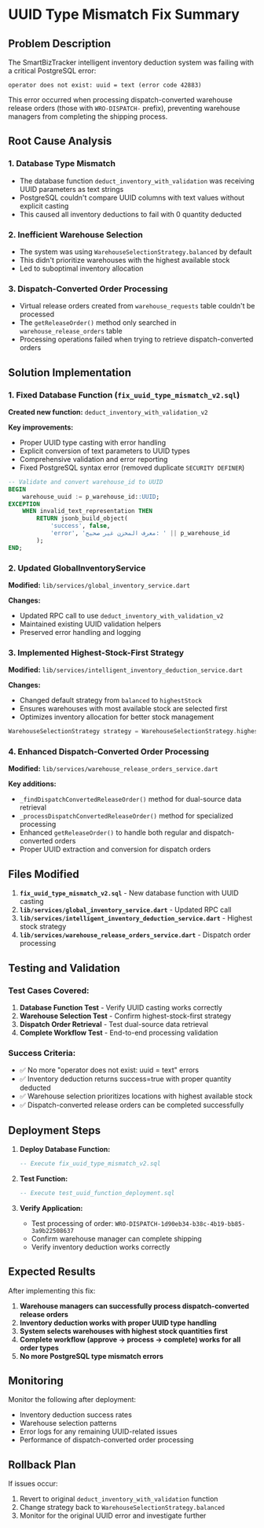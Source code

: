 # UUID Type Mismatch Fix Summary

## Problem Description

The SmartBizTracker intelligent inventory deduction system was failing with a critical PostgreSQL error:

```
operator does not exist: uuid = text (error code 42883)
```

This error occurred when processing dispatch-converted warehouse release orders (those with `WRO-DISPATCH-` prefix), preventing warehouse managers from completing the shipping process.

## Root Cause Analysis

### 1. Database Type Mismatch
- The database function `deduct_inventory_with_validation` was receiving UUID parameters as text strings
- PostgreSQL couldn't compare UUID columns with text values without explicit casting
- This caused all inventory deductions to fail with 0 quantity deducted

### 2. Inefficient Warehouse Selection
- The system was using `WarehouseSelectionStrategy.balanced` by default
- This didn't prioritize warehouses with the highest available stock
- Led to suboptimal inventory allocation

### 3. Dispatch-Converted Order Processing
- Virtual release orders created from `warehouse_requests` table couldn't be processed
- The `getReleaseOrder()` method only searched in `warehouse_release_orders` table
- Processing operations failed when trying to retrieve dispatch-converted orders

## Solution Implementation

### 1. Fixed Database Function (`fix_uuid_type_mismatch_v2.sql`)

**Created new function:** `deduct_inventory_with_validation_v2`

**Key improvements:**
- Proper UUID type casting with error handling
- Explicit conversion of text parameters to UUID types
- Comprehensive validation and error reporting
- Fixed PostgreSQL syntax error (removed duplicate `SECURITY DEFINER`)

```sql
-- Validate and convert warehouse_id to UUID
BEGIN
    warehouse_uuid := p_warehouse_id::UUID;
EXCEPTION
    WHEN invalid_text_representation THEN
        RETURN jsonb_build_object(
            'success', false,
            'error', 'معرف المخزن غير صحيح: ' || p_warehouse_id
        );
END;
```

### 2. Updated GlobalInventoryService

**Modified:** `lib/services/global_inventory_service.dart`

**Changes:**
- Updated RPC call to use `deduct_inventory_with_validation_v2`
- Maintained existing UUID validation helpers
- Preserved error handling and logging

### 3. Implemented Highest-Stock-First Strategy

**Modified:** `lib/services/intelligent_inventory_deduction_service.dart`

**Changes:**
- Changed default strategy from `balanced` to `highestStock`
- Ensures warehouses with most available stock are selected first
- Optimizes inventory allocation for better stock management

```dart
WarehouseSelectionStrategy strategy = WarehouseSelectionStrategy.highestStock
```

### 4. Enhanced Dispatch-Converted Order Processing

**Modified:** `lib/services/warehouse_release_orders_service.dart`

**Key additions:**
- `_findDispatchConvertedReleaseOrder()` method for dual-source data retrieval
- `_processDispatchConvertedReleaseOrder()` method for specialized processing
- Enhanced `getReleaseOrder()` to handle both regular and dispatch-converted orders
- Proper UUID extraction and conversion for dispatch orders

## Files Modified

1. **`fix_uuid_type_mismatch_v2.sql`** - New database function with UUID casting
2. **`lib/services/global_inventory_service.dart`** - Updated RPC call
3. **`lib/services/intelligent_inventory_deduction_service.dart`** - Highest stock strategy
4. **`lib/services/warehouse_release_orders_service.dart`** - Dispatch order processing

## Testing and Validation

### Test Cases Covered:
1. **Database Function Test** - Verify UUID casting works correctly
2. **Warehouse Selection Test** - Confirm highest-stock-first strategy
3. **Dispatch Order Retrieval** - Test dual-source data retrieval
4. **Complete Workflow Test** - End-to-end processing validation

### Success Criteria:
- ✅ No more "operator does not exist: uuid = text" errors
- ✅ Inventory deduction returns success=true with proper quantity deducted
- ✅ Warehouse selection prioritizes locations with highest available stock
- ✅ Dispatch-converted release orders can be completed successfully

## Deployment Steps

1. **Deploy Database Function:**
   ```sql
   -- Execute fix_uuid_type_mismatch_v2.sql
   ```

2. **Test Function:**
   ```sql
   -- Execute test_uuid_function_deployment.sql
   ```

3. **Verify Application:**
   - Test processing of order: `WRO-DISPATCH-1d90eb34-b38c-4b19-bb85-3a9b22508637`
   - Confirm warehouse manager can complete shipping
   - Verify inventory deduction works correctly

## Expected Results

After implementing this fix:

1. **Warehouse managers can successfully process dispatch-converted release orders**
2. **Inventory deduction works with proper UUID type handling**
3. **System selects warehouses with highest stock quantities first**
4. **Complete workflow (approve → process → complete) works for all order types**
5. **No more PostgreSQL type mismatch errors**

## Monitoring

Monitor the following after deployment:
- Inventory deduction success rates
- Warehouse selection patterns
- Error logs for any remaining UUID-related issues
- Performance of dispatch-converted order processing

## Rollback Plan

If issues occur:
1. Revert to original `deduct_inventory_with_validation` function
2. Change strategy back to `WarehouseSelectionStrategy.balanced`
3. Monitor for the original UUID error and investigate further
